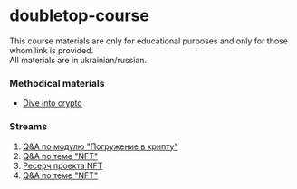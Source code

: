 # doubletop-course

This course materials are only for educational purposes and only for those whom link is provided.  
All materials are in ukrainian/russian.

### Methodical materials

- [Dive into crypto](dive-into-crypto/readme.md)


### Streams
1. [Q&A по модулю "Погружение в крипту"](https://www.youtube.com/watch?v=KjYt77dLUEE)
2. [Q&A по теме "NFT"](https://www.youtube.com/watch?v=0hBU2eZaJIc)
3. [Ресерч проекта NFT](https://www.youtube.com/watch?v=MMLMgkoYuKs)
4. [Q&A по теме "NFT"](https://www.youtube.com/watch?v=3E3gwyqDhNc)
